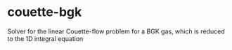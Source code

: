 # couette-bgk
Solver for the linear Couette-flow problem for a BGK gas, which is reduced to the 1D integral equation
